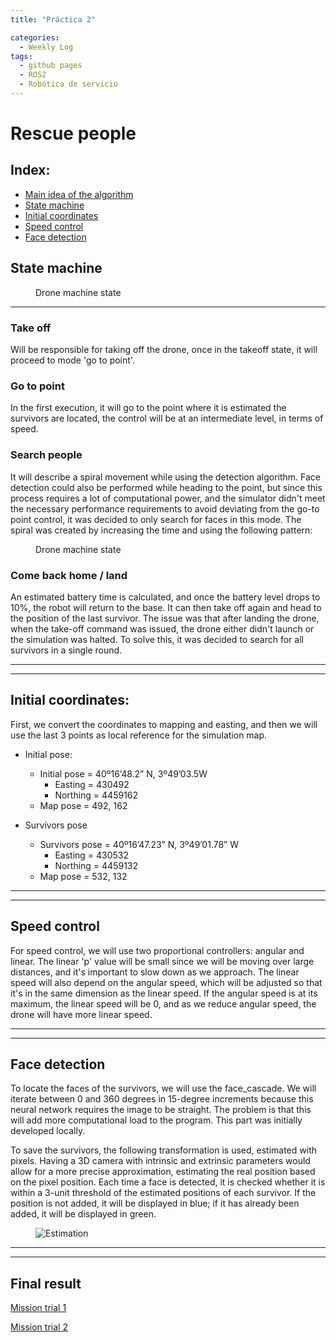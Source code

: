 ```yaml
---
title: "Práctica 2"

categories:
  - Weekly Log
tags:
  - github pages
  - ROS2
  - Robótica de servicio
---
```


# Rescue people

## Index:
* [Main idea of the algorithm](#main-idea-of-the-algorithm)
* [State machine](#state-machine)
* [Initial coordinates](#initial-coordinates)
* [Speed control](#speed-control)
* [Face detection](#face-detection)


## State machine
<figure class="align-center" style="width:70%">
  <img src="{{ site.url }}{{ site.baseurl }}/assets/images/post2/machineState.png" alt="">
  <figcaption>Drone machine state</figcaption>
</figure>

***

### Take off
Will be responsible for taking off the drone, once in the takeoff state, it will proceed to mode 'go to point'.

### Go to point
In the first execution, it will go to the point where it is estimated the survivors are located, the control will be at an intermediate level, in terms of speed.

### Search people
It will describe a spiral movement while using the detection algorithm. Face detection could also be performed while heading to the point, but since this process requires a lot of computational power, and the simulator didn't meet the necessary performance requirements to avoid deviating from the go-to point control, it was decided to only search for faces in this mode. The spiral was created by increasing the time and using the following pattern:

<figure class="align-center" style="width:70%">
  <img src="{{ site.url }}{{ site.baseurl }}/assets/images/post2/spiral.png" alt="">
  <figcaption>Drone machine state</figcaption>
</figure>


### Come back home / land
An estimated battery time is calculated, and once the battery level drops to 10%, the robot will return to the base. It can then take off again and head to the position of the last survivor. The issue was that after landing the drone, when the take-off command was issued, the drone either didn't launch or the simulation was halted. To solve this, it was decided to search for all survivors in a single round.

---
---

## Initial coordinates:
First, we convert the coordinates to mapping and easting, and then we will use the last 3 points as local reference for the simulation map.

* Initial pose: 
  * Initial pose = 40º16’48.2” N, 3º49’03.5W
    * Easting = 430492        
    * Northing = 4459162
  * Map pose = 492, 162


* Survivors pose
  * Survivors pose = 40º16’47.23” N, 3º49’01.78” W
    * Easting = 430532 
    * Northing = 4459132
  * Map pose = 532, 132

---
---

## Speed control
For speed control, we will use two proportional controllers: angular and linear. The linear 'p' value will be small since we will be moving over large distances, and it's important to slow down as we approach. The linear speed will also depend on the angular speed, which will be adjusted so that it's in the same dimension as the linear speed. If the angular speed is at its maximum, the linear speed will be 0, and as we reduce angular speed, the drone will have more linear speed.

---
---

## Face detection
To locate the faces of the survivors, we will use the face_cascade. We will iterate between 0 and 360 degrees in 15-degree increments because this neural network requires the image to be straight. The problem is that this will add more computational load to the program. This part was initially developed locally.

To save the survivors, the following transformation is used, estimated with pixels. Having a 3D camera with intrinsic and extrinsic parameters would allow for a more precise approximation, estimating the real position based on the pixel position. Each time a face is detected, it is checked whether it is within a 3-unit threshold of the estimated positions of each survivor. If the position is not added, it will be displayed in blue; if it has already been added, it will be displayed in green.

<figure class="align-center" style="width:70%">
  <img src="{{ site.url }}{{ site.baseurl }}/assets/images/post2/rotate.gif" alt="Estimation">
</figure>


---
---


## Final result
[Mission trial 1](https://www.youtube.com/watch?v=yqIwPKJN_Nw)

[Mission trial 2](https://www.youtube.com/watch?v=DWeU3IYiSFE)